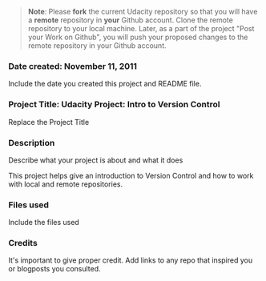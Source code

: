 >**Note**: Please **fork** the current Udacity repository so that you will have a **remote** repository in **your** Github account. Clone the remote repository to your local machine. Later, as a part of the project "Post your Work on Github", you will push your proposed changes to the remote repository in your Github account.

### Date created: November 11, 2011
Include the date you created this project and README file.

### Project Title: Udacity Project: Intro to Version Control
Replace the Project Title

### Description
Describe what your project is about and what it does

This project helps give an introduction to Version Control and how to 
work with local and remote repositories.

### Files used
Include the files used

### Credits
It's important to give proper credit. Add links to any repo that inspired you or blogposts you consulted.

